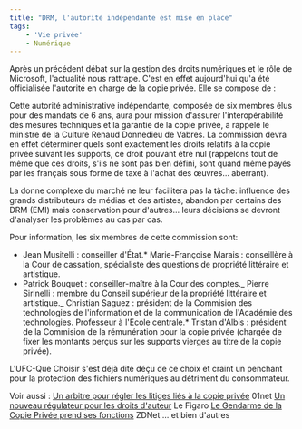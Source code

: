 ```yaml
---
title: "DRM, l'autorité indépendante est mise en place"
tags:
    - 'Vie privée'
    - Numérique
---
```


Après un précédent débat sur la gestion des droits numériques et le rôle de
Microsoft, l'actualité nous rattrape. C'est en effet aujourd'hui qu'a été
officialisée l'autorité en charge de la copie privée. Elle se compose de&nbsp;:

Cette autorité administrative indépendante, composée de six membres élus pour
des mandats de 6 ans, aura pour mission d'assurer l'interopérabilité des mesures
techniques et la garantie de la copie privée, a rappelé le ministre de la
Culture Renaud Donnedieu de Vabres. La commission devra en effet déterminer
quels sont exactement les droits relatifs à la copie privée suivant les
supports, ce droit pouvant être nul (rappelons tout de même que ces droits,
s'ils ne sont pas bien défini, sont quand même payés par les français sous forme
de taxe à l'achat des œuvres… aberrant).

La donne complexe du marché ne leur facilitera pas la t&acirc;che: influence des
grands distributeurs de médias et des artistes, abandon par certains des DRM
(EMI) mais conservation pour d'autres… leurs décisions se devront d'analyser les
problèmes au cas par cas.

Pour information, les six membres de cette commission sont:

-   Jean Musitelli&nbsp;: conseiller d'État.\* Marie-Françoise Marais&nbsp;:
    conseillère à la Cour de cassation, spécialiste des questions de propriété
    littéraire et artistique.
-   Patrick Bouquet&nbsp;: conseiller-maître à la Cour des comptes._ Pierre
    Sirinelli&nbsp;: membre du Conseil supérieur de la propriété littéraire et
    artistique._ Christian Saguez&nbsp;: président de la Commision des
    technologies de l'information et de la communication de l'Académie des
    technologies. Professeur à l'Ecole centrale.\* Tristan d'Albis&nbsp;:
    président de la Commision de la rémunération pour la copie privée (chargée
    de fixer les montants perçus sur les supports vierges au titre de la copie
    privée).

L'UFC-Que Choisir s'est déjà dite déçu de ce choix et craint un penchant pour la
protection des fichiers numériques au détriment du consommateur.

Voir aussi&nbsp;:
[Un arbitre pour régler les litiges liés à la copie privée](http://www.01net.com/editorial/345814/un-arbitre-pour-regler-les-litiges-lies-a-la-copie-privee/)
01net
[Un nouveau régulateur pour les droits d'auteur](http://www.lefigaro.fr/medias/20070407.FIG000001150_un_nouveau_regulateur_pour_les_droits_d_auteur.html)
Le Figaro
[Le Gendarme de la Copie Privée prend ses fonctions](http://www.zdnet.fr/actualites/le-gendarme-de-la-copie-privee-prend-ses-fonctions-39368521.htm)
ZDNet … et bien d'autres
